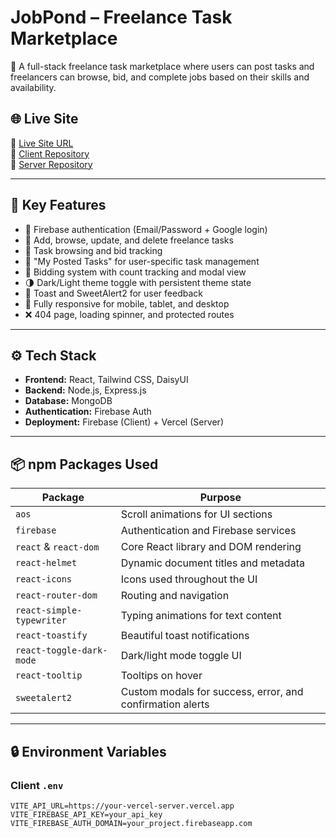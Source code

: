 # JobPond – Freelance Task Marketplace

🚀 A full-stack freelance task marketplace where users can post tasks and freelancers can browse, bid, and complete jobs based on their skills and availability.

## 🌐 Live Site

🔗 [Live Site URL](https://freelance-task-marketpla-af2da.web.app/)  
🔗 [Client Repository](https://github.com/Md-Ramjan-Ali/Freelance-Task-Marketplace-client)  
🔗 [Server Repository](https://github.com/Md-Ramjan-Ali/Freelance-Task-Marketplace-server)

---

## 🧩 Key Features

- 🔐 Firebase authentication (Email/Password + Google login)
- 📝 Add, browse, update, and delete freelance tasks
- 🔎 Task browsing and bid tracking
- 📌 "My Posted Tasks" for user-specific task management
- 🎯 Bidding system with count tracking and modal view
- 🌗 Dark/Light theme toggle with persistent theme state
- 💬 Toast and SweetAlert2 for user feedback
- 📱 Fully responsive for mobile, tablet, and desktop
- ❌ 404 page, loading spinner, and protected routes

---

## ⚙️ Tech Stack

- **Frontend:** React, Tailwind CSS, DaisyUI
- **Backend:** Node.js, Express.js
- **Database:** MongoDB
- **Authentication:** Firebase Auth
- **Deployment:** Firebase (Client) + Vercel (Server)

---

## 📦 npm Packages Used

| Package                   | Purpose                                                  |
|---------------------------|----------------------------------------------------------|
| `aos`                     | Scroll animations for UI sections                        |
| `firebase`                | Authentication and Firebase services                     |
| `react` & `react-dom`     | Core React library and DOM rendering                     |
| `react-helmet`            | Dynamic document titles and metadata                     |
| `react-icons`             | Icons used throughout the UI                             |
| `react-router-dom`        | Routing and navigation                                   |
| `react-simple-typewriter`| Typing animations for text content                       |
| `react-toastify`          | Beautiful toast notifications                           |
| `react-toggle-dark-mode` | Dark/light mode toggle UI                                |
| `react-tooltip`           | Tooltips on hover                                       |
| `sweetalert2`             | Custom modals for success, error, and confirmation alerts|

---

## 🔒 Environment Variables

### Client `.env`
```env
VITE_API_URL=https://your-vercel-server.vercel.app
VITE_FIREBASE_API_KEY=your_api_key
VITE_FIREBASE_AUTH_DOMAIN=your_project.firebaseapp.com
